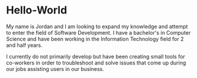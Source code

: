 # Hello-World

My name is Jordan and I am looking to expand my knowledge and attempt to enter the field of Software Development. I have a bachelor's in Computer Science and have been working in the Information Technology field for 2 and half years.

I currently do not primarily develop but have been creating small tools for co-workers in order to troubleshoot and solve issues that come up during our jobs assisting users in our business.
